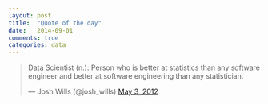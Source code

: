 ```yaml
---
layout: post
title:  "Quote of the day"
date:   2014-09-01
comments: true
categories: data
---
```


<blockquote class="twitter-tweet" lang="en"><p>Data Scientist (n.): Person who is better at statistics than any software engineer and better at software engineering than any statistician.</p>&mdash; Josh Wills (@josh_wills) <a href="https://twitter.com/josh_wills/status/198093512149958656">May 3, 2012</a></blockquote>
<script async src="//platform.twitter.com/widgets.js" charset="utf-8"></script>

